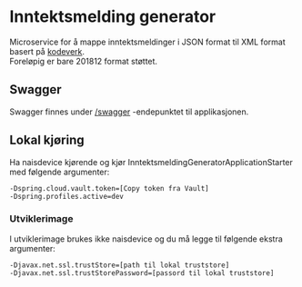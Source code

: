 # Inntektsmelding generator

Microservice for å mappe inntektsmeldinger i JSON format til XML format basert på [kodeverk](https://github.com/navikt/tjenestespesifikasjoner/blob/master/nav-altinn-inntektsmelding/src/main/xsd/).  
Foreløpig er bare 201812 format støttet.

## Swagger
Swagger finnes under [/swagger](https://testnav-inntektsmelding-generator-service.intern.dev.nav.no/swagger) -endepunktet til applikasjonen.

## Lokal kjøring
Ha naisdevice kjørende og kjør InntektsmeldingGeneratorApplicationStarter med følgende argumenter:
```
-Dspring.cloud.vault.token=[Copy token fra Vault]
-Dspring.profiles.active=dev
```

### Utviklerimage
I utviklerimage brukes ikke naisdevice og du må legge til følgende ekstra argumenter:
```
-Djavax.net.ssl.trustStore=[path til lokal truststore]
-Djavax.net.ssl.trustStorePassword=[passord til lokal truststore]
```
